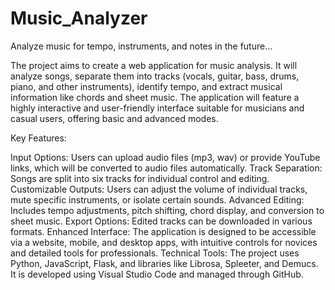 # Music_Analyzer
Analyze music for tempo, instruments, and notes in the future...

The project aims to create a web application for music analysis. It will analyze songs, separate them into tracks (vocals, guitar, bass, drums, piano, and other instruments), identify tempo, and extract musical information like chords and sheet music. The application will feature a highly interactive and user-friendly interface suitable for musicians and casual users, offering basic and advanced modes.

Key Features:

Input Options: Users can upload audio files (mp3, wav) or provide YouTube links, which will be converted to audio files automatically.
Track Separation: Songs are split into six tracks for individual control and editing.
Customizable Outputs: Users can adjust the volume of individual tracks, mute specific instruments, or isolate certain sounds.
Advanced Editing: Includes tempo adjustments, pitch shifting, chord display, and conversion to sheet music.
Export Options: Edited tracks can be downloaded in various formats.
Enhanced Interface: The application is designed to be accessible via a website, mobile, and desktop apps, with intuitive controls for novices and detailed tools for professionals.
Technical Tools:
The project uses Python, JavaScript, Flask, and libraries like Librosa, Spleeter, and Demucs. It is developed using Visual Studio Code and managed through GitHub.
